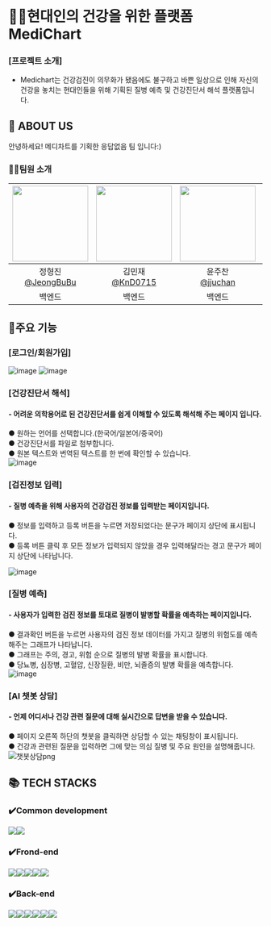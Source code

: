 # 🧑‍⚕️현대인의 건강을 위한 플랫폼 MediChart 
### [프로젝트 소개] 
- Medichart는 건강검진이 의무화가 됐음에도 불구하고 바쁜 일상으로 인해 자신의 건강을 놓치는 현대인들을 위해 기획된 질병 예측 및 건강진단서 해석 플랫폼입니다.

## :blue_heart: ABOUT US
안녕하세요! 메디차트를 기획한 응답없음 팀 입니다:) 
### 👨‍💻팀원 소개
|<img src="https://avatars.githubusercontent.com/u/112332792?v=4" width="150" height="150"/>|<img src="https://avatars.githubusercontent.com/u/163969011?v=4" width="150" height="150"/>|<img src="https://avatars.githubusercontent.com/u/163832764?v=4" width="150" height="150"/>|<img src="https://avatars.githubusercontent.com/u/130521454?v=4" width="150" height="150"/>|<img src="https://avatars.githubusercontent.com/u/102974568?v=4" width="150" height="150"/>|<img src="https://avatars.githubusercontent.com/u/164338512?v=4" width="150" height="150"/>|
|:-:|:-:|:-:|:-:|:-:|:-:|
|정형진<br/>[@JeongBuBu](https://github.com/JeongBuBu)|김민재<br/>[@KnD0715](https://github.com/KnD0715)|윤주찬<br/>[@jjuchan](https://github.com/jjuchan)|이태현<br/>[@judgerTH](https://github.com/judgerTH)|박계영<br/>[@himelons](https://github.com/himelons)|최혜빈<br/>[@h9421](https://github.com/h9421)|
|백엔드|백엔드|백엔드|백엔드/프론트엔드|프론트엔드|프론트엔드|



## :round_pushpin:주요 기능 
### [로그인/회원가입]
   ![image](https://github.com/user-attachments/assets/98aa098c-2633-4930-a7d4-2de7943a546b) ![image](https://github.com/user-attachments/assets/bf3a9a58-a9f1-42a3-a4ef-9055b7b207cc)
### [건강진단서 해석] 
 #### - 어려운 의학용어로 된 건강진단서를 쉽게 이해할 수 있도록 해석해 주는 페이지 입니다.<br/> 
 ● 원하는 언어를 선택합니다.(한국어/일본어/중국어) <br/>
 ● 건강진단서를 파일로 첨부합니다.<br/>
 ● 원본 텍스트와 번역된 텍스트를 한 번에 확인할 수 있습니다.<br/>
![image](https://github.com/user-attachments/assets/bc9c91f9-f191-4b02-897d-2e3a8115fe0b) 
### [검진정보 입력] 
 #### - 질병 예측을 위해 사용자의 건강검진 정보를 입력받는 페이지입니다.
  ● 정보를 입력하고 등록 버튼을 누르면 저장되었다는 문구가 페이지 상단에 표시됩니다.<br/>
 ● 등록 버튼 클릭 후 모든 정보가 입력되지 않았을 경우 입력해달라는 경고 문구가 페이지 상단에 나타납니다.
 
![image](https://github.com/user-attachments/assets/a01969c4-aebb-4c45-9120-b526b34c2738)
###  [질병 예측]
#### - 사용자가 입력한 검진 정보를 토대로 질병이 발병할 확률을 예측하는 페이지입니다.
● 결과확인 버튼을 누르면 사용자의 검진 정보 데이터를 가지고 질병의 위험도를 예측해주는 그래프가 나타납니다.<br/>
● 그래프는 주의, 경고, 위험 순으로 질병의 발병 확률을 표시합니다.<br/>
● 당뇨병, 심장병, 고혈압, 신장질환, 비만, 뇌졸증의 발병 확률을 예측합니다.
![image](https://github.com/user-attachments/assets/ca8d020b-3aba-4e12-a468-c80fedcf91d5) 
###  [AI 챗봇 상담]
 #### - 언제 어디서나 건강 관련 질문에 대해 실시간으로 답변을 받을 수 있습니다.
● 페이지 오른쪽 하단의 챗봇을 클릭하면 상담할 수 있는 채팅창이 표시됩니다. <br/>
● 건강과 관련된 질문을 입력하면 그에 맞는 의심 질병 및 주요 원인을 설명해줍니다. 
![챗봇상담png](https://github.com/user-attachments/assets/d3f2e4d6-ebec-414f-819c-63c7264ff722)



## 📚 TECH STACKS
### ✔️Common development
<img src="https://img.shields.io/badge/github-181717?style=for-the-badge&logo=github&logoColor=white"><img src="https://img.shields.io/badge/git-F05032?style=for-the-badge&logo=git&logoColor=white">
### ✔️Frond-end

<img src="https://img.shields.io/badge/React-61DAFB?style=for-the-badge&logo=React&logoColor=black"><img src="https://img.shields.io/badge/Css-1572B6?style=for-the-badge&logo=Css&logoColor=white"><img src="https://img.shields.io/badge/html5-E34F26?style=for-the-badge&logo=html5&logoColor=white"><img src="https://img.shields.io/badge/javascript-F7DF1E?style=for-the-badge&logo=javascript&logoColor=black"><img src="https://img.shields.io/badge/VSCode-4479A1?style=for-the-badge&logo=VSCode&logoColor=white">
### ✔️Back-end
<img src="https://img.shields.io/badge/mysql-4479A1?style=for-the-badge&logo=mysql&logoColor=white"><img src="https://img.shields.io/badge/node.js-339933?style=for-the-badge&logo=Node.js&logoColor=white"><img src="https://img.shields.io/badge/java-007396?style=for-the-badge&logo=java&logoColor=white"><img src="https://img.shields.io/badge/python-3776AB?style=for-the-badge&logo=python&logoColor=white"><img src="https://img.shields.io/badge/flask-000000?style=for-the-badge&logo=flask&logoColor=white"><img src="https://img.shields.io/badge/spring-6DB33F?style=for-the-badge&logo=spring&logoColor=white">



